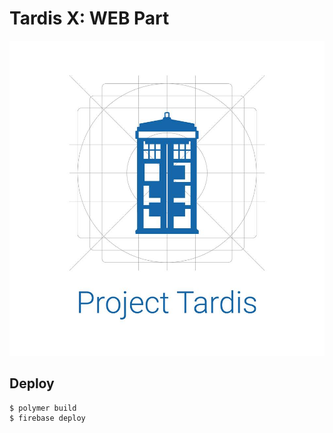# Tardis X: WEB Part
![N|Solid](https://github.com/BruSD/android/blob/master/mobile/src/main/res/drawable/webTardis-0-1-Logo.png)
## Deploy
```
$ polymer build
$ firebase deploy
```
